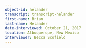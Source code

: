 ```yaml
---
object-id: helander    
transcript: transcript-helander  
first-name: Brian
last-name: Helander
date-interviewed: October 21, 2017
location: Albuquerque, New Mexico
interviewer: Becca Scofield
---
```


